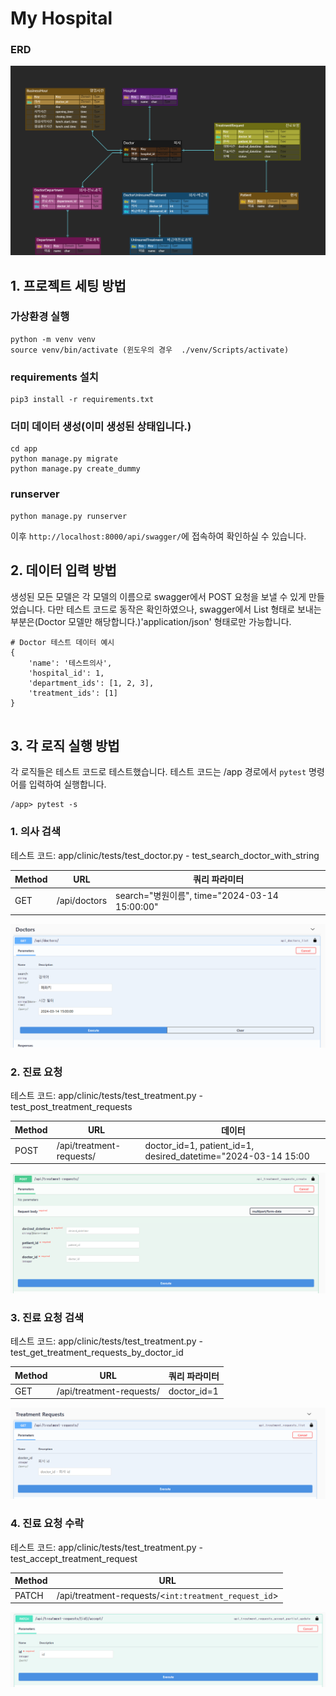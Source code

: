 # My Hospital

### ERD

![alt text](image-4.png)

## 1. 프로젝트 세팅 방법
### 가상환경 실행
```
python -m venv venv
source venv/bin/activate (윈도우의 경우  ./venv/Scripts/activate)
```
### requirements 설치
```
pip3 install -r requirements.txt
```
### 더미 데이터 생성(이미 생성된 상태입니다.)
```
cd app
python manage.py migrate
python manage.py create_dummy
```
### runserver
```
python manage.py runserver
```

이후 ```http://localhost:8000/api/swagger/```에 접속하여 확인하실 수 있습니다.
## 2. 데이터 입력 방법
생성된 모든 모델은 각 모델의 이름으로 swagger에서 POST 요청을 보낼 수 있게 만들었습니다.
다만 테스트 코드로 동작은 확인하였으나, swagger에서 List 형태로 보내는 부분은(Doctor 모델만 해당합니다.)'application/json' 형태로만 가능합니다.
```
# Doctor 테스트 데이터 예시
{
    'name': '테스트의사',
    'hospital_id': 1,
    'department_ids': [1, 2, 3],
    'treatment_ids': [1]
}


```

## 3. 각 로직 실행 방법

각 로직들은 테스트 코드로 테스트했습니다.
테스트 코드는 /app 경로에서 ```pytest``` 명령어를 입력하여 실행합니다.

```
/app> pytest -s
```

### 1. 의사 검색
테스트 코드: app/clinic/tests/test_doctor.py -  test_search_doctor_with_string


  | Method | URL          | 쿼리 파라미터                                 |
  | ------ | ------------ | --------------------------------------------- |
  | GET    | /api/doctors | search="병원이름", time="2024-03-14 15:00:00" |

![alt text](image.png)

### 2. 진료 요청
테스트 코드: app/clinic/tests/test_treatment.py - test_post_treatment_requests

  | Method | URL                      | 데이터                                                        |
  | ------ | ------------------------ | ------------------------------------------------------------- |
  | POST   | /api/treatment-requests/ | doctor_id=1, patient_id=1, desired_datetime="2024-03-14 15:00 |

![alt text](image-1.png)

### 3. 진료 요청 검색
테스트 코드: app/clinic/tests/test_treatment.py - test_get_treatment_requests_by_doctor_id

  | Method | URL                      | 쿼리 파라미터 |
  | ------ | ------------------------ | ------------- |
  | GET    | /api/treatment-requests/ | doctor_id=1   |

![alt text](image-2.png)

### 4. 진료 요청 수락
테스트 코드: app/clinic/tests/test_treatment.py - test_accept_treatment_request

  | Method | URL                                                              |
  | ------ | ---------------------------------------------------------------- |
  | PATCH  | /api/treatment-requests/<```int:treatment_request_id```><accept> |

![alt text](image-3.png)

